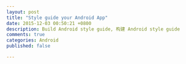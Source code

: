 ```yaml
---
layout: post
title: "Style guide your Android App"
date: 2015-12-03 00:50:21 +0800
description: Build Android style guide, 构建 Android style guide
comments: true
categories: Android
published: false

---
```



